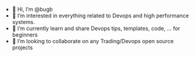 - 👋 Hi, I’m @bugb
- 👀 I’m interested in everything related to Devops and high performance systems. 
- 🌱 I’m currently learn and share Devops tips, templates, code, ... for beginners
- 💞️ I’m looking to collaborate on any Trading/Devops open source projects


<!---
bugb/bugb is a ✨ special ✨ repository because its `README.md` (this file) appears on your GitHub profile.
You can click the Preview link to take a look at your changes.
--->
